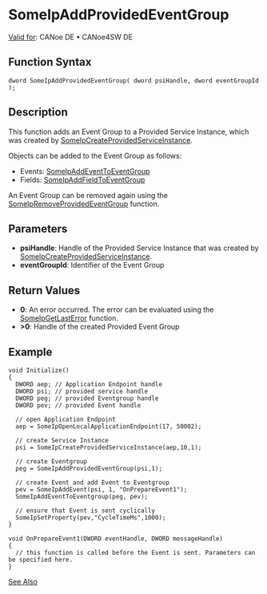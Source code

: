 # SomeIpAddProvidedEventGroup

[Valid for](../../../../Shared/FeatureAvailability.md): CANoe DE • CANoe4SW DE

## Function Syntax

```plaintext
dword SomeIpAddProvidedEventGroup( dword psiHandle, dword eventGroupId );
```

## Description

This function adds an Event Group to a Provided Service Instance, which was created by [SomeIpCreateProvidedServiceInstance](CAPLfunctionSomeIpCreateProvidedServiceInstance.md).

Objects can be added to the Event Group as follows:

- Events: [SomeIpAddEventToEventGroup](CAPLfunctionSomeIpAddEventToEventgroup.md)
- Fields: [SomeIpAddFieldToEventGroup](CAPLfunctionSomeIpAddFieldToEventgroup.md)

An Event Group can be removed again using the [SomeIpRemoveProvidedEventGroup](CAPLfunctionSomeIpRemoveProvidedEventGroup.md) function.

## Parameters

- **psiHandle**: Handle of the Provided Service Instance that was created by [SomeIpCreateProvidedServiceInstance](CAPLfunctionSomeIpCreateProvidedServiceInstance.md).
- **eventGroupId**: Identifier of the Event Group

## Return Values

- **0**: An error occurred. The error can be evaluated using the [SomeIpGetLastError](CAPLfunctionSomeIpGetLastError.md) function.
- **>0**: Handle of the created Provided Event Group

## Example

```plaintext
void Initialize()
{
  DWORD aep; // Application Endpoint handle
  DWORD psi; // provided service handle
  DWORD peg; // provided Eventgroup handle
  DWORD pev; // provided Event handle

  // open Application Endpoint
  aep = SomeIpOpenLocalApplicationEndpoint(17, 50002);

  // create Service Instance
  psi = SomeIpCreateProvidedServiceInstance(aep,10,1);

  // create Eventgroup
  peg = SomeIpAddProvidedEventGroup(psi,1);

  // create Event and add Event to Eventgroup
  pev = SomeIpAddEvent(psi, 1, "OnPrepareEvent1");
  SomeIpAddEventToEventgroup(peg, pev);

  // ensure that Event is sent cyclically
  SomeIpSetProperty(pev,"CycleTimeMs",1000);
}

void OnPrepareEvent1(DWORD eventHandle, DWORD messageHandle)
{
  // this function is called before the Event is sent. Parameters can be specified here.
}
```

[See Also](javascript:void(0);)
